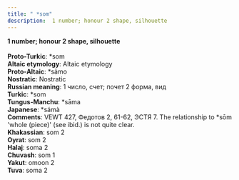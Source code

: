 ```yaml
---
title: " *som"
description:  1 number; honour 2 shape, silhouette
---
```

<p data-pagefind-weight="0.5">
<strong> 1 number; honour 2 shape, silhouette</strong><br><br>
<strong>Proto-Turkic</strong>:  *som<br>
<strong>Altaic etymology</strong>:  Altaic etymology<br>
<strong> Proto-Altaic</strong>:  *sāmo<br>
<strong>Nostratic</strong>:  Nostratic<br>
<strong>Russian meaning</strong>:  1 число, счет; почет 2 форма, вид<br>
<strong>Turkic</strong>:  *som<br>
<strong>Tungus-Manchu</strong>:  *sāma<br>
<strong>Japanese</strong>:  *sámà<br>
<strong>Comments</strong>:  VEWT 427, Федотов 2, 61-62, ЭСТЯ 7. The relationship to *sōm 'whole (piece)' (see ibid.) is not quite clear.<br>
<strong>Khakassian</strong>:  som 2<br>
<strong>Oyrat</strong>:  som 2<br>
<strong>Halaj</strong>:  soma 2<br>
<strong>Chuvash</strong>:  som 1<br>
<strong>Yakut</strong>:  omoon 2<br>
<strong>Tuva</strong>:  soma 2<br>

</p>
